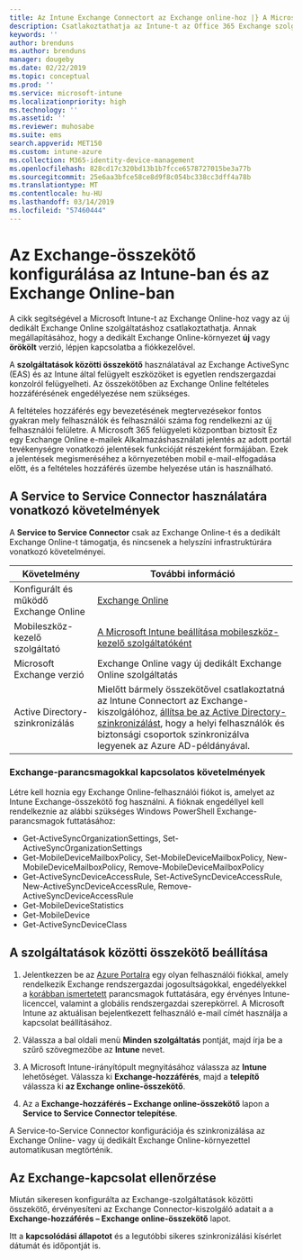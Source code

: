 ```yaml
---
title: Az Intune Exchange Connectort az Exchange online-hoz |} A Microsoft Intune-ban
description: Csatlakoztathatja az Intune-t az Office 365 Exchange szolgáltatáshoz az Exchange ActiveSync-alapú mobileszköz-felügyelet (MDM) támogatása érdekében.
keywords: ''
author: brenduns
ms.author: brenduns
manager: dougeby
ms.date: 02/22/2019
ms.topic: conceptual
ms.prod: ''
ms.service: microsoft-intune
ms.localizationpriority: high
ms.technology: ''
ms.assetid: ''
ms.reviewer: muhosabe
ms.suite: ems
search.appverid: MET150
ms.custom: intune-azure
ms.collection: M365-identity-device-management
ms.openlocfilehash: 828cd17c320bd13b1b7fcce6578727015be3a77b
ms.sourcegitcommit: 25e6aa3bfce58ce8d9f8c054bc338cc3dff4a78b
ms.translationtype: MT
ms.contentlocale: hu-HU
ms.lasthandoff: 03/14/2019
ms.locfileid: "57460444"
---
```

# <a name="configure-the-exchange-service-connector-for-intune-and-exchange-online"></a>Az Exchange-összekötő konfigurálása az Intune-ban és az Exchange Online-ban
A cikk segítségével a Microsoft Intune-t az Exchange Online-hoz vagy az új dedikált Exchange Online szolgáltatáshoz csatlakoztathatja. Annak megállapításához, hogy a dedikált Exchange Online-környezet **új** vagy **örökölt** verzió, lépjen kapcsolatba a fiókkezelővel.

A **szolgáltatások közötti összekötő** használatával az Exchange ActiveSync (EAS) és az Intune által felügyelt eszközöket is egyetlen rendszergazdai konzolról felügyelheti.  Az összekötőben az Exchange Online feltételes hozzáférésének engedélyezése nem szükséges.

A feltételes hozzáférés egy bevezetésének megtervezésekor fontos gyakran mely felhasználók és felhasználói száma fog rendelkezni az új felhasználói felületre. A Microsoft 365 felügyeleti központban biztosít Ez egy Exchange Online e-mailek Alkalmazáshasználati jelentés az adott portál tevékenységre vonatkozó jelentések funkcióját részeként formájában. Ezek a jelentések megismeréséhez a környezetében mobil e-mail-elfogadása előtt, és a feltételes hozzáférés üzembe helyezése után is használható.

## <a name="service-to-service-connector-requirements"></a>A Service to Service Connector használatára vonatkozó követelmények
A **Service to Service Connector** csak az Exchange Online-t és a dedikált Exchange Online-t támogatja, és nincsenek a helyszíni infrastruktúrára vonatkozó követelményei. 


|              Követelmény               |                                                                                                            További információ                                                                                                            |
|----------------------------------------|----------------------------------------------------------------------------------------------------------------------------------------------------------------------------------------------------------------------------------------|
| Konfigurált és működő Exchange Online |                                                                                 [Exchange Online](https://technet.microsoft.com/library/jj200580.aspx)                                                                                 |
|   Mobileszköz-kezelő szolgáltató   |                                                       [A Microsoft Intune beállítása mobileszköz-kezelő szolgáltatóként](mdm-authority-set.md)                                                       |
|       Microsoft Exchange verzió       |                                                                                      Exchange Online vagy új dedikált Exchange Online szolgáltatás                                                                                      |
|    Active Directory-szinkronizálás    | Mielőtt bármely összekötővel csatlakoztatná az Intune Connectort az Exchange-kiszolgálóhoz, [állítsa be az Active Directory-szinkronizálást](/intune/users-add), hogy a helyi felhasználók és biztonsági csoportok szinkronizálva legyenek az Azure AD-példányával. |

### <a name="exchange-cmdlet-requirements"></a>Exchange-parancsmagokkal kapcsolatos követelmények

Létre kell hoznia egy Exchange Online-felhasználói fiókot is, amelyet az Intune Exchange-összekötő fog használni. A fióknak engedéllyel kell rendelkeznie az alábbi szükséges Windows PowerShell Exchange-parancsmagok futtatásához:

 - Get-ActiveSyncOrganizationSettings, Set-ActiveSyncOrganizationSettings
 - Get-MobileDeviceMailboxPolicy, Set-MobileDeviceMailboxPolicy, New-MobileDeviceMailboxPolicy, Remove-MobileDeviceMailboxPolicy
 - Get-ActiveSyncDeviceAccessRule, Set-ActiveSyncDeviceAccessRule, New-ActiveSyncDeviceAccessRule, Remove-ActiveSyncDeviceAccessRule
 - Get-MobileDeviceStatistics
 - Get-MobileDevice
 - Get-ActiveSyncDeviceClass

## <a name="set-up-the-service-to-service-connector"></a>A szolgáltatások közötti összekötő beállítása

1. Jelentkezzen be az [Azure Portalra](https://portal.azure.com) egy olyan felhasználói fiókkal, amely rendelkezik Exchange rendszergazdai jogosultságokkal, engedélyekkel a [korábban ismertetett](#exchange-cmdlet-requirements) parancsmagok futtatására, egy érvényes Intune-licenccel, valamint a globális rendszergazdai szerepkörrel. A Microsoft Intune az aktuálisan bejelentkezett felhasználó e-mail címét használja a kapcsolat beállításához.

2. Válassza a bal oldali menü **Minden szolgáltatás** pontját, majd írja be a szűrő szövegmezőbe az **Intune** nevet.

3. A Microsoft Intune-irányítópult megnyitásához válassza az **Intune** lehetőséget. Válassza ki **Exchange-hozzáférés**, majd a **telepítő** válassza ki **az Exchange online-összekötő**.

4.  Az a **Exchange-hozzáférés – Exchange online-összekötő** lapon a **Service to Service Connector telepítése**. 

A Service-to-Service Connector konfigurációja és szinkronizálása az Exchange Online- vagy új dedikált Exchange Online-környezettel automatikusan megtörténik.

## <a name="validate-your-exchange-connection"></a>Az Exchange-kapcsolat ellenőrzése

Miután sikeresen konfigurálta az Exchange-szolgáltatások közötti összekötő, érvényesíteni az Exchange Connector-kiszolgáló adatait a a **Exchange-hozzáférés – Exchange online-összekötő** lapot.

Itt a **kapcsolódási állapotot** és a legutóbbi sikeres szinkronizálási kísérlet dátumát és időpontját is.

 
